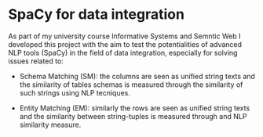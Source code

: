 # SpaCy for data integration

As part of my university course Informative Systems and Semntic Web I developed this project with the aim to test the potentialities of advanced NLP tools (SpaCy) in the field of data integration, especially for solving issues related to:

- Schema Matching (SM): the columns are seen as unified string texts and the similarity of tables schemas is measured through the similarity of such strings using NLP tecniques.

- Entity Matching (EM): similarly the rows are seen as unified string texts and the similarity between string-tuples is measured through and NLP similarity measure.

